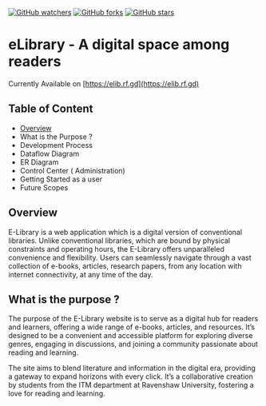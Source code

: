 [![GitHub watchers](https://img.shields.io/github/watchers/nyctophile07/elib.io?style=social&label=Watch&maxAge=2592000)](https://GitHub.com/nyctophile07/elib.io/watchers/)
[![GitHub forks](https://img.shields.io/github/forks/nyctophile07/elib.io?style=social&label=Fork&maxAge=2592000)](https://GitHub.com/nyctophile07/elib.io/network/)
[![GitHub stars](https://img.shields.io/github/stars/nyctophile07/elib.io?style=social&label=Star&maxAge=2592000)](https://GitHub.com/nyctophile07/elib.io/stargazers/)

# **eLibrary - A digital space among readers**
Currently Available on [https://elib.rf.gd](https://elib.rf.gd)

## **Table of Content**
- [Overview](#Overview)
- What is the Purpose ?
- Development Process
- Dataflow Diagram
- ER Diagram
- Control Center ( Administration)
- Getting Started as a user
- Future Scopes

## Overview
E-Library is a web application which is a digital version of conventional libraries. Unlike conventional libraries, which are bound by physical constraints and operating hours, the E-Library offers unparalleled convenience and flexibility. Users can seamlessly navigate through a vast collection of e-books, articles, research papers, from any location with internet connectivity, at any time of the day. 

## What is the purpose ?
The purpose of the E-Library website is to serve as a digital hub for readers and learners, offering a wide range of e-books, articles, and resources. It’s designed to be a convenient and accessible platform for exploring diverse genres, engaging in discussions, and joining a community passionate about reading and learning.

The site aims to blend literature and information in the digital era, providing a gateway to expand horizons with every click. It’s a collaborative creation by students from the ITM department at Ravenshaw University, fostering a love for reading and learning.

